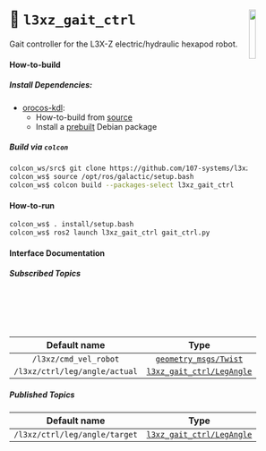 <a href="https://107-systems.org/"><img align="right" src="https://raw.githubusercontent.com/107-systems/.github/main/logo/107-systems.png" width="15%"></a>
:floppy_disk: `l3xz_gait_ctrl`
==============================

Gait controller for the L3X-Z electric/hydraulic hexapod robot.

#### How-to-build
##### Install Dependencies:
* [orocos-kdl](https://github.com/orocos/orocos_kinematics_dynamics):
  * How-to-build from [source](https://github.com/orocos/orocos_kinematics_dynamics/blob/master/orocos_kdl/INSTALL.md)
  * Install a [prebuilt](https://github.com/107-systems/orocos-kdl-debian) Debian package
##### Build via `colcon`
```bash
colcon_ws/src$ git clone https://github.com/107-systems/l3xz_gait_ctrl_gait_ctrl
colcon_ws$ source /opt/ros/galactic/setup.bash
colcon_ws$ colcon build --packages-select l3xz_gait_ctrl
```

#### How-to-run
```bash
colcon_ws$ . install/setup.bash
colcon_ws$ ros2 launch l3xz_gait_ctrl gait_ctrl.py
```

#### Interface Documentation
##### Subscribed Topics
| Default name | Type |
|:-:|:-:|
| `/l3xz/cmd_vel_robot` | [`geometry_msgs/Twist`](http://docs.ros.org/en/api/geometry_msgs/html/msg/Twist.html) |
| `/l3xz/ctrl/leg/angle/actual` | [`l3xz_gait_ctrl/LegAngle`](msg/LegAngle.msg) |

##### Published Topics
| Default name | Type |
|:-:|:-:|
| `/l3xz/ctrl/leg/angle/target` | [`l3xz_gait_ctrl/LegAngle`](msg/LegAngle.msg) |
